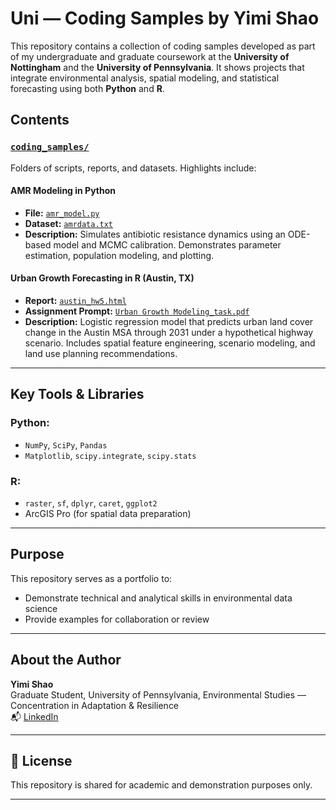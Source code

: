 # Uni — Coding Samples by Yimi Shao

This repository contains a collection of coding samples developed as part of my undergraduate and graduate coursework at the **University of Nottingham** and the **University of Pennsylvania**. It shows projects that integrate environmental analysis, spatial modeling, and statistical forecasting using both **Python** and **R**.

## Contents

### [`coding_samples/`](coding_samples/)
Folders of scripts, reports, and datasets. Highlights include:

#### AMR Modeling in Python
- **File:** [`amr_model.py`](coding_samples/amr_model.py)
- **Dataset:** [`amrdata.txt`](coding_samples/amrdata.txt)
- **Description:** Simulates antibiotic resistance dynamics using an ODE-based model and MCMC calibration. Demonstrates parameter estimation, population modeling, and plotting.

#### Urban Growth Forecasting in R (Austin, TX)
- **Report:** [`austin_hw5.html`](coding_samples/austin_cw5%2023.13.00.html)
- **Assignment Prompt:** [`Urban Growth Modeling_task.pdf`](coding_samples/Urban%20Growth%20Modeling_task.pdf)
- **Description:** Logistic regression model that predicts urban land cover change in the Austin MSA through 2031 under a hypothetical highway scenario. Includes spatial feature engineering, scenario modeling, and land use planning recommendations.

---

## Key Tools & Libraries

### Python:
- `NumPy`, `SciPy`, `Pandas`
- `Matplotlib`, `scipy.integrate`, `scipy.stats`

### R:
- `raster`, `sf`, `dplyr`, `caret`, `ggplot2`
- ArcGIS Pro (for spatial data preparation)

---

## Purpose
This repository serves as a portfolio to:
- Demonstrate technical and analytical skills in environmental data science
- Provide examples for collaboration or review

---

## About the Author

**Yimi Shao**  
Graduate Student, University of Pennsylvania, Environmental Studies — Concentration in Adaptation & Resilience  
📬 [LinkedIn](https://www.linkedin.com/in/yimi-shao)

---

## 📄 License

This repository is shared for academic and demonstration purposes only. 

---
